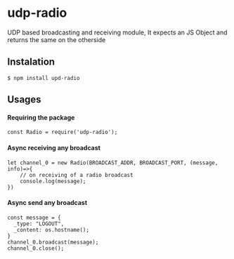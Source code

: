 # udp-radio
UDP based broadcasting and receiving module, It expects an JS Object and returns the same on the otherside


## Instalation
```
$ npm install upd-radio
```


## Usages

#### Requiring the package
```
const Radio = require('udp-radio');
```

#### Async receiving any broadcast
```
let channel_0 = new Radio(BROADCAST_ADDR, BROADCAST_PORT, (message, info)=>{
    // on receiving of a radio broadcast
    console.log(message);
})
```

#### Async send any broadcast
```
const message = {
  _type: "LOGOUT",
  _content: os.hostname();
}
channel_0.broadcast(message);
channel_0.close();
```
